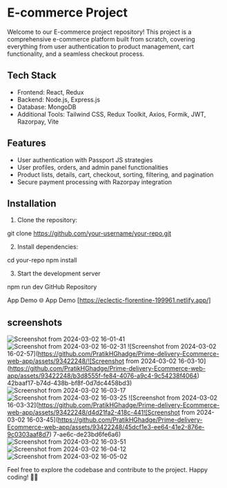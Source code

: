 # E-commerce Project

Welcome to our E-commerce project repository! This project is a comprehensive e-commerce platform built from scratch, covering everything from user authentication to product management, cart functionality, and a seamless checkout process.

## Tech Stack

- Frontend: React, Redux
- Backend: Node.js, Express.js
- Database: MongoDB
- Additional Tools: Tailwind CSS, Redux Toolkit, Axios, Formik, JWT, Razorpay, Vite

## Features

- User authentication with Passport JS strategies
- User profiles, orders, and admin panel functionalities
- Product lists, details, cart, checkout, sorting, filtering, and pagination
- Secure payment processing with Razorpay integration

## Installation

1. Clone the repository:

git clone https://github.com/your-username/your-repo.git

2. Install dependencies:

cd your-repo
npm install

3. Start the development server

npm run dev
GitHub Repository

App Demo
🌐 App Demo [https://eclectic-florentine-199961.netlify.app/]




## screenshots
![Screenshot from 2024-03-02 16-01-41](https://github.com/PratikHGhadge/Prime-delivery-Ecommerce-web-app/assets/93422248/727038a9-eab5-461f-97fb-b2563670bca0)
![Screenshot from 2024-03-02 16-02-31](https://github.com/PratikHGhadge/Prime-delivery-Ecommerce-web-app/assets/93422248/f6ffda05-c265-463d-9979-d6e896b08e6d)
![Screenshot from 2024-03-02 16-02-57](https://github.com/PratikHGhadge/Prime-delivery-Ecommerce-web-app/assets/93422248/![Screenshot from 2024-03-02 16-03-10](https://github.com/PratikHGhadge/Prime-delivery-Ecommerce-web-app/assets/93422248/b3d8555f-fe84-4076-a9c4-9c54238f4064)
42baaf17-b74d-438b-bf8f-0d7dc4458bd3)
![Screenshot from 2024-03-02 16-03-17](https://github.com/PratikHGhadge/Prime-delivery-Ecommerce-web-app/assets/93422248/c5c07aa7-c867-4de1-ba87-6f0bb32ca1ae)
![Screenshot from 2024-03-02 16-03-25](https://github.com/PratikHGhadge/Prime-delivery-Ecommerce-web-app/assets/93422248/c40140e5-9b49-4f4a-ad6e-c7b237c7ab67)
![Screenshot from 2024-03-02 16-03-32](https://github.com/PratikHGhadge/Prime-delivery-Ecommerce-web-app/assets/93422248/d4d21fa2-418c-441![Screenshot from 2024-03-02 16-03-45](https://github.com/PratikHGhadge/Prime-delivery-Ecommerce-web-app/assets/93422248/45dcf1e3-ee64-41e2-876e-9c0303aaf8d7)
7-ae6c-de23bd6fe6a6)
![Screenshot from 2024-03-02 16-03-51](https://github.com/PratikHGhadge/Prime-delivery-Ecommerce-web-app/assets/93422248/206c8a41-10b2-441d-b0d5-2ed6f4f95cb3)
![Screenshot from 2024-03-02 16-04-12](https://github.com/PratikHGhadge/Prime-delivery-Ecommerce-web-app/assets/93422248/aac46e93-76b6-449f-965c-787a52cb40a0)
![Screenshot from 2024-03-02 16-05-02](https://github.com/PratikHGhadge/Prime-delivery-Ecommerce-web-app/assets/93422248/a029966c-fdc9-4c11-b04a-70444aeb13a4)



Feel free to explore the codebase and contribute to the project. Happy coding! 🚀🛒
